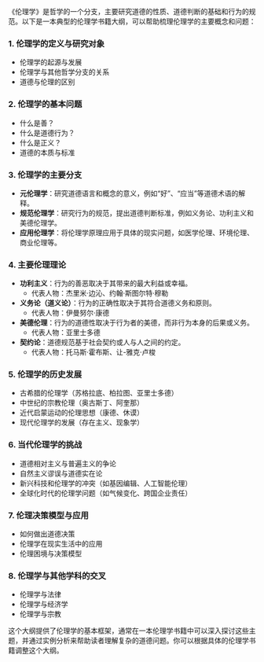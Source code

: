 《伦理学》是哲学的一个分支，主要研究道德的性质、道德判断的基础和行为的规范。以下是一本典型的伦理学书籍大纲，可以帮助梳理伦理学的主要概念和问题：

### 1. **伦理学的定义与研究对象**
   - 伦理学的起源与发展
   - 伦理学与其他哲学分支的关系
   - 道德与伦理的区别

### 2. **伦理学的基本问题**
   - 什么是善？
   - 什么是道德行为？
   - 什么是正义？
   - 道德的本质与标准

### 3. **伦理学的主要分支**
   - **元伦理学**：研究道德语言和概念的意义，例如“好”、“应当”等道德术语的解释。
   - **规范伦理学**：研究行为的规范，提出道德判断标准，例如义务论、功利主义和美德伦理学。
   - **应用伦理学**：将伦理学原理应用于具体的现实问题，如医学伦理、环境伦理、商业伦理等。

### 4. **主要伦理理论**
   - **功利主义**：行为的善恶取决于其带来的最大利益或幸福。
     - 代表人物：杰里米·边沁、约翰·斯图尔特·穆勒
   - **义务论（道义论）**：行为的正确性取决于其符合道德义务和原则。
     - 代表人物：伊曼努尔·康德
   - **美德伦理**：行为的道德性取决于行为者的美德，而非行为本身的后果或义务。
     - 代表人物：亚里士多德
   - **契约论**：道德规范基于社会契约或人与人之间的约定。
     - 代表人物：托马斯·霍布斯、让-雅克·卢梭

### 5. **伦理学的历史发展**
   - 古希腊的伦理学（苏格拉底、柏拉图、亚里士多德）
   - 中世纪的宗教伦理（奥古斯丁、阿奎那）
   - 近代启蒙运动的伦理思想（康德、休谟）
   - 现代伦理学的发展（存在主义、现象学）

### 6. **当代伦理学的挑战**
   - 道德相对主义与普遍主义的争论
   - 自然主义谬误与道德实在论
   - 新兴科技和伦理学的冲突（如基因编辑、人工智能伦理）
   - 全球化时代的伦理学问题（如气候变化、跨国企业责任）

### 7. **伦理决策模型与应用**
   - 如何做出道德决策
   - 伦理学在现实生活中的应用
   - 伦理困境与决策模型

### 8. **伦理学与其他学科的交叉**
   - 伦理学与法律
   - 伦理学与经济学
   - 伦理学与宗教

这个大纲提供了伦理学的基本框架，通常在一本伦理学书籍中可以深入探讨这些主题，并通过实例分析来帮助读者理解复杂的道德问题。你可以根据具体的伦理学书籍调整这个大纲。